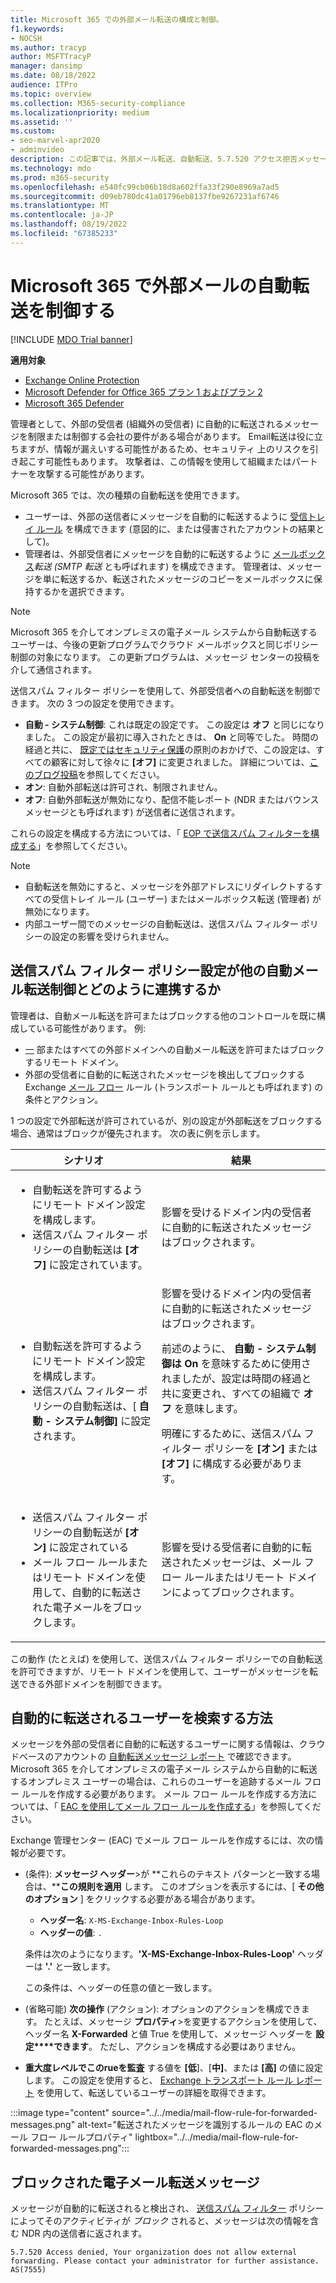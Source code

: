 ```yaml
---
title: Microsoft 365 での外部メール転送の構成と制御。
f1.keywords:
- NOCSH
ms.author: tracyp
author: MSFTTracyP
manager: dansimp
ms.date: 08/18/2022
audience: ITPro
ms.topic: overview
ms.collection: M365-security-compliance
ms.localizationpriority: medium
ms.assetid: ''
ms.custom:
- seo-marvel-apr2020
- adminvideo
description: この記事では、外部メール転送、自動転送、5.7.520 アクセス拒否メッセージ、外部転送の無効化、"管理者が外部転送を無効にしました" メッセージ、送信スパム対策ポリシーなどのトピックについて説明します。
ms.technology: mdo
ms.prod: m365-security
ms.openlocfilehash: e540fc99cb06b18d8a602ffa33f290e8969a7ad5
ms.sourcegitcommit: d09eb780dc41a01796eb8137fbe9267231af6746
ms.translationtype: MT
ms.contentlocale: ja-JP
ms.lasthandoff: 08/19/2022
ms.locfileid: "67385233"
---
```

# <a name="control-automatic-external-email-forwarding-in-microsoft-365"></a>Microsoft 365 で外部メールの自動転送を制御する

[!INCLUDE [MDO Trial banner](../includes/mdo-trial-banner.md)]

**適用対象**
- [Exchange Online Protection](exchange-online-protection-overview.md)
- [Microsoft Defender for Office 365 プラン 1 およびプラン 2](defender-for-office-365.md)
- [Microsoft 365 Defender](../defender/microsoft-365-defender.md)

管理者として、外部の受信者 (組織外の受信者) に自動的に転送されるメッセージを制限または制御する会社の要件がある場合があります。 Email転送は役に立ちますが、情報が漏えいする可能性があるため、セキュリティ 上のリスクを引き起こす可能性もあります。 攻撃者は、この情報を使用して組織またはパートナーを攻撃する可能性があります。

Microsoft 365 では、次の種類の自動転送を使用できます。

- ユーザーは、外部の送信者にメッセージを自動的に転送するように [受信トレイ ルール](https://support.microsoft.com/office/c24f5dea-9465-4df4-ad17-a50704d66c59) を構成できます (意図的に、または侵害されたアカウントの結果として)。
- 管理者は、外部受信者にメッセージを自動的に転送するように [メールボックス](/exchange/recipients-in-exchange-online/manage-user-mailboxes/configure-email-forwarding)_転送 (SMTP 転送_ とも呼ばれます) を構成できます。 管理者は、メッセージを単に転送するか、転送されたメッセージのコピーをメールボックスに保持するかを選択できます。

> [!NOTE]
> Microsoft 365 を介してオンプレミスの電子メール システムから自動転送するユーザーは、今後の更新プログラムでクラウド メールボックスと同じポリシー制御の対象になります。 この更新プログラムは、メッセージ センターの投稿を介して通信されます。

送信スパム フィルター ポリシーを使用して、外部受信者への自動転送を制御できます。 次の 3 つの設定を使用できます。

- **自動 - システム制御**: これは既定の設定です。 この設定は **オフ** と同じになりました。 この設定が最初に導入されたときは、 **On** と同等でした。 時間の経過と共に、 [既定ではセキュリティ保護](secure-by-default.md)の原則のおかげで、この設定は、すべての顧客に対して徐々に **[オフ]** に変更されました。 詳細については、[このブログ投稿](https://techcommunity.microsoft.com/t5/exchange-team-blog/all-you-need-to-know-about-automatic-email-forwarding-in/ba-p/2074888)を参照してください。
- **オン**: 自動外部転送は許可され、制限されません。
- **オフ**: 自動外部転送が無効になり、配信不能レポート (NDR またはバウンス メッセージとも呼ばれます) が送信者に送信されます。

これらの設定を構成する方法については、「 [EOP で送信スパム フィルターを構成する](configure-the-outbound-spam-policy.md)」を参照してください。

> [!NOTE]
>
> - 自動転送を無効にすると、メッセージを外部アドレスにリダイレクトするすべての受信トレイ ルール (ユーザー) またはメールボックス転送 (管理者) が無効になります。
> - 内部ユーザー間でのメッセージの自動転送は、送信スパム フィルター ポリシーの設定の影響を受けられません。

## <a name="how-the-outbound-spam-filter-policy-settings-work-with-other-automatic-email-forwarding-controls"></a>送信スパム フィルター ポリシー設定が他の自動メール転送制御とどのように連携するか

管理者は、自動メール転送を許可またはブロックする他のコントロールを既に構成している可能性があります。 例:

- [一](/exchange/mail-flow-best-practices/remote-domains/remote-domains) 部またはすべての外部ドメインへの自動メール転送を許可またはブロックするリモート ドメイン。
- 外部の受信者に自動的に転送されたメッセージを検出してブロックする Exchange [メール フロー](/exchange/security-and-compliance/mail-flow-rules/mail-flow-rules) ルール (トランスポート ルールとも呼ばれます) の条件とアクション。

1 つの設定で外部転送が許可されているが、別の設定が外部転送をブロックする場合、通常はブロックが優先されます。 次の表に例を示します。

|シナリオ|結果|
|---|---|
|<ul><li>自動転送を許可するようにリモート ドメイン設定を構成します。</li><li>送信スパム フィルター ポリシーの自動転送は **[オフ]** に設定されています。</li></ul>|影響を受けるドメイン内の受信者に自動的に転送されたメッセージはブロックされます。|
|<ul><li>自動転送を許可するようにリモート ドメイン設定を構成します。</li><li>送信スパム フィルター ポリシーの自動転送は、[ **自動 - システム制御]** に設定されます。</li></ul>|影響を受けるドメイン内の受信者に自動的に転送されたメッセージはブロックされます。 <p> 前述のように、 **自動 - システム制御は** **On** を意味するために使用されましたが、設定は時間の経過と共に変更され、すべての組織で **オフ** を意味します。 <p> 明確にするために、送信スパム フィルター ポリシーを **[オン]** または **[オフ]** に構成する必要があります。|
|<ul><li>送信スパム フィルター ポリシーの自動転送が **[オン]** に設定されている</li><li>メール フロー ルールまたはリモート ドメインを使用して、自動的に転送された電子メールをブロックします。</li></ul>|影響を受ける受信者に自動的に転送されたメッセージは、メール フロー ルールまたはリモート ドメインによってブロックされます。|

この動作 (たとえば) を使用して、送信スパム フィルター ポリシーでの自動転送を許可できますが、リモート ドメインを使用して、ユーザーがメッセージを転送できる外部ドメインを制御できます。

## <a name="how-to-find-users-that-are-automatically-forwarding"></a>自動的に転送されるユーザーを検索する方法

メッセージを外部の受信者に自動的に転送するユーザーに関する情報は、クラウドベースのアカウントの [自動転送メッセージ レポート](/exchange/monitoring/mail-flow-reports/mfr-auto-forwarded-messages-report) で確認できます。 Microsoft 365 を介してオンプレミスの電子メール システムから自動的に転送するオンプレミス ユーザーの場合は、これらのユーザーを追跡するメール フロー ルールを作成する必要があります。 メール フロー ルールを作成する方法については、「 [EAC を使用してメール フロー ルールを作成する](/exchange/security-and-compliance/mail-flow-rules/manage-mail-flow-rules#use-the-eac-to-create-a-mail-flow-rule)」を参照してください。

Exchange 管理センター (EAC) でメール フロー ルールを作成するには、次の情報が必要です。

- (条件): **メッセージ ヘッダー**\>が **これらのテキスト パターンと一致する場合は、****この規則を適用** します。 このオプションを表示するには、[ **その他のオプション** ] をクリックする必要がある場合があります。
  - **ヘッダー名**: `X-MS-Exchange-Inbox-Rules-Loop`
  - **ヘッダーの値**: `.`

  条件は次のようになります。**'X-MS-Exchange-Inbox-Rules-Loop'** ヘッダーは **'.'** と一致します。

  この条件は、ヘッダーの任意の値と一致します。

- (省略可能) **次の操作** (アクション): オプションのアクションを構成できます。 たとえば、メッセージ **プロパティ**\>を変更するアクションを使用して、ヘッダー名 **X-Forwarded** と値 True を使用して、メッセージ ヘッダーを **設定****できます**。 ただし、アクションを構成する必要はありません。
- **重大度レベルでこのrueを監査** する値を **[低**]、[**中]**、または **[高]** の値に設定します。 この設定を使用すると、 [Exchange トランスポート ルール レポート](view-email-security-reports.md#exchange-transport-rule-report) を使用して、転送しているユーザーの詳細を取得できます。

:::image type="content" source="../../media/mail-flow-rule-for-forwarded-messages.png" alt-text="転送されたメッセージを識別するルールの EAC のメール フロー ルールプロパティ" lightbox="../../media/mail-flow-rule-for-forwarded-messages.png":::

## <a name="blocked-email-forwarding-messages"></a>ブロックされた電子メール転送メッセージ

メッセージが自動的に転送されると検出され、 [送信スパム フィルター](configure-the-outbound-spam-policy.md) ポリシーによってそのアクティビティが *ブロック* されると、メッセージは次の情報を含む NDR 内の送信者に返されます。

`5.7.520 Access denied, Your organization does not allow external forwarding. Please contact your administrator for further assistance. AS(7555)`
